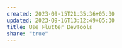 ```yaml
---
created: 2023-09-15T21:35:36+05:30
updated: 2023-09-16T13:12:49+05:30
title: Use Flutter DevTools
share: "true"
---
```

